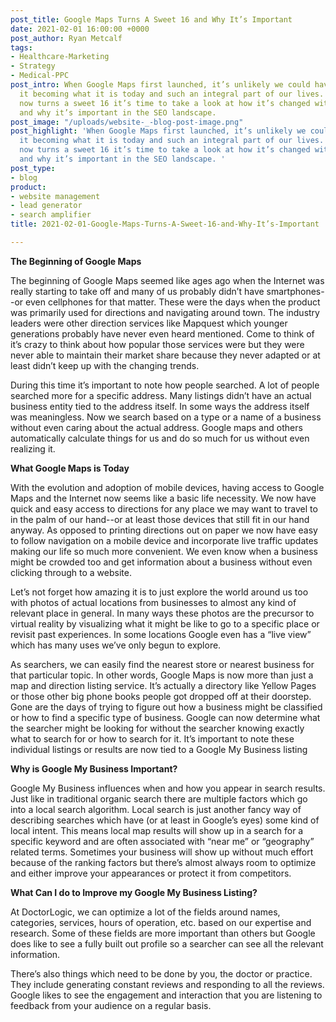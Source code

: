 ```yaml
---
post_title: Google Maps Turns A Sweet 16 and Why It’s Important
date: 2021-02-01 16:00:00 +0000
post_author: Ryan Metcalf
tags:
- Healthcare-Marketing
- Strategy
- Medical-PPC
post_intro: When Google Maps first launched, it’s unlikely we could have foreseen
  it becoming what it is today and such an integral part of our lives. As the product
  now turns a sweet 16 it’s time to take a look at how it’s changed with the times
  and why it’s important in the SEO landscape.
post_image: "/uploads/website-_-blog-post-image.png"
post_highlight: 'When Google Maps first launched, it’s unlikely we could have foreseen
  it becoming what it is today and such an integral part of our lives. As the product
  now turns a sweet 16 it’s time to take a look at how it’s changed with the times
  and why it’s important in the SEO landscape. '
post_type:
- blog
product:
- website management
- lead generator
- search amplifier
title: 2021-02-01-Google-Maps-Turns-A-Sweet-16-and-Why-It’s-Important

---
```

**The Beginning of Google Maps**

The beginning of Google Maps seemed like ages ago when the Internet was really starting to take off and many of us probably didn’t have smartphones--or even cellphones for that matter. These were the days when the product was primarily used for directions and navigating around town. The industry leaders were other direction services like Mapquest which younger generations probably have never even heard mentioned. Come to think of it’s crazy to think about how popular those services were but they were never able to maintain their market share because they never adapted or at least didn’t keep up with the changing trends. 

During this time it’s important to note how people searched. A lot of people searched more for a specific address. Many listings didn’t have an actual business entity tied to the address itself. In some ways the address itself was meaningless. Now we search based on a type or a name of a business without even caring about the actual address. Google maps and others automatically calculate things for us and do so much for us without even realizing it. 

**What Google Maps is Today**

With the evolution and adoption of mobile devices, having access to Google Maps and the Internet now seems like a basic life necessity. We now have quick and easy access to directions for any place we may want to travel to in the palm of our hand--or at least those devices that still fit in our hand anyway. As opposed to printing directions out on paper we now have easy to follow navigation on a mobile device and incorporate live traffic updates making our life so much more convenient. We even know when a business might be crowded too and get information about a business without even clicking through to a website.  

Let’s not forget how amazing it is to just explore the world around us too with photos of actual locations from businesses to almost any kind of relevant place in general. In many ways these photos are the precursor to virtual reality by visualizing what it might be like to go to a specific place or revisit past experiences. In some locations Google even has a “live view” which has many uses we’ve only begun to explore.   

As searchers, we can easily find the nearest store or nearest business for that particular topic. In other words, Google Maps is now more than just a map and direction listing service. It’s actually a directory like Yellow Pages or those other big phone books people got dropped off at their doorstep. Gone are the days of trying to figure out how a business might be classified or how to find a specific type of business. Google can now determine what the searcher might be looking for without the searcher knowing exactly what to search for or how to search for it. It’s important to note these individual listings or results are now tied to a Google My Business listing

**Why is Google My Business Important?** 

Google My Business influences when and how you appear in search results. Just like in traditional organic search there are multiple factors which go into a local search algorithm. Local search is just another fancy way of describing searches which have (or at least in Google’s eyes) some kind of local intent. This means local map results will show up in a search for a specific keyword and are often associated with “near me” or “geography” related terms. Sometimes your business will show up without much effort because of the ranking factors but there’s almost always room to optimize and either improve your appearances or protect it from competitors. 

**What Can I do to Improve my Google My Business Listing?** 

At DoctorLogic, we can optimize a lot of the fields around names, categories, services, hours of operation, etc. based on our expertise and research. Some of these fields are more important than others but Google does like to see a fully built out profile so a searcher can see all the relevant information.

There’s also things which need to be done by you, the doctor or practice. They include generating constant reviews and responding to all the reviews. Google likes to see the engagement and interaction that you are listening to feedback from your audience on a regular basis.